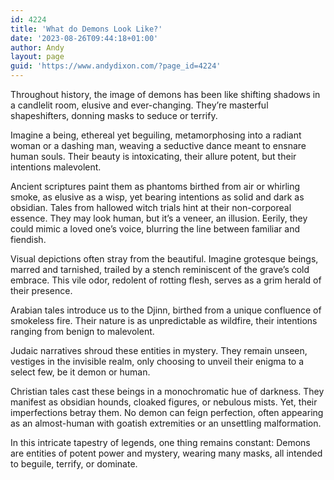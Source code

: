 ```yaml
---
id: 4224
title: 'What do Demons Look Like?'
date: '2023-08-26T09:44:18+01:00'
author: Andy
layout: page
guid: 'https://www.andydixon.com/?page_id=4224'
---
```


Throughout history, the image of demons has been like shifting shadows in a candlelit room, elusive and ever-changing. They’re masterful shapeshifters, donning masks to seduce or terrify.

Imagine a being, ethereal yet beguiling, metamorphosing into a radiant woman or a dashing man, weaving a seductive dance meant to ensnare human souls. Their beauty is intoxicating, their allure potent, but their intentions malevolent.

Ancient scriptures paint them as phantoms birthed from air or whirling smoke, as elusive as a wisp, yet bearing intentions as solid and dark as obsidian. Tales from hallowed witch trials hint at their non-corporeal essence. They may look human, but it’s a veneer, an illusion. Eerily, they could mimic a loved one’s voice, blurring the line between familiar and fiendish.

Visual depictions often stray from the beautiful. Imagine grotesque beings, marred and tarnished, trailed by a stench reminiscent of the grave’s cold embrace. This vile odor, redolent of rotting flesh, serves as a grim herald of their presence.

Arabian tales introduce us to the Djinn, birthed from a unique confluence of smokeless fire. Their nature is as unpredictable as wildfire, their intentions ranging from benign to malevolent.

Judaic narratives shroud these entities in mystery. They remain unseen, vestiges in the invisible realm, only choosing to unveil their enigma to a select few, be it demon or human.

Christian tales cast these beings in a monochromatic hue of darkness. They manifest as obsidian hounds, cloaked figures, or nebulous mists. Yet, their imperfections betray them. No demon can feign perfection, often appearing as an almost-human with goatish extremities or an unsettling malformation.

In this intricate tapestry of legends, one thing remains constant: Demons are entities of potent power and mystery, wearing many masks, all intended to beguile, terrify, or dominate.
